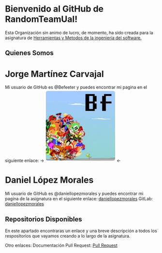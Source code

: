 # Bienvenido al GitHub de RandomTeamUal!

Esta Organización sin animo de lucro, de momento, ha sido creada para la asignatura de [Herramientas y Metodos de la ingeniería del software.](https://github.com/ualhmis  )


## Quienes Somos

# Jorge Martínez Carvajal

Mi usuario de GitHub es @Befeeter y puedes encontrar mi pagina en el siguiente enlace:
->[![image](\Resources\Images\Befeeter.jpg)](https://befeeter.github.io/)<-

# Daniel López Morales
Mi usuario de GitHub es @daniellopezmorales y puedes encontrar mi pagina de la asignatura en el siguiente enlace:
[daniellopezmorales](https://daniellopezmorales.github.io/hmis-repo01/)
GitLab: [daniellopezmorales](http://192.168.66.238/dlm326)

## Repositorios Disponibles
En este apartado encontraras un enlace y una breve descripción a todos los respositorios que vayamos creando a lo largo de la asignatura.

Otro enlaces:
Documentación Pull Request: [Pull Request](https://help.github.com/articles/creating-a-pull-request/)
